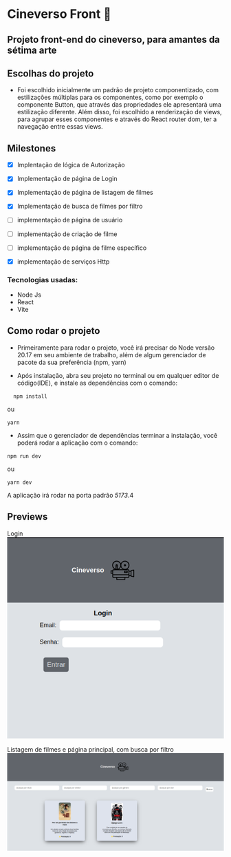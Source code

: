 # Cineverso Front 🎥

## Projeto front-end do cineverso, para amantes da sétima arte


## Escolhas do projeto
- Foi escolhido inicialmente um padrão de projeto componentizado, com estilizações múltiplas para os componentes, como por exemplo o componente Button, que através das propriedades ele apresentará uma estilização diferente. Além disso, foi escolhido a renderização de views, para agrupar esses componentes e através do React router dom, ter a navegação entre essas views. 

## Milestones
- [x] Implentação de lógica de Autorização 
- [x] Implementação de página de Login
- [x] Implementação de página de listagem de filmes
- [x] Implementação de busca de filmes por filtro
- [ ] implementação de página de usuário
- [ ] implementação de criação de filme 
- [ ] implementação de página de filme específico
- [x] implementação de serviços Http 


### Tecnologias usadas:
 - Node Js
 - React
 - Vite


## Como rodar o projeto

- Primeiramente para rodar o projeto, você irá precisar do Node versão 20.17 em seu ambiente de trabalho, além de algum gerenciador de pacote da sua preferência (npm, yarn)

- Após instalação, abra seu projeto no terminal ou em qualquer editor de código(IDE), e instale as dependências com o comando:
```
  npm install 
```
ou 

```
yarn 
```

- Assim que o gerenciador de dependências terminar a instalação, você poderá rodar a aplicação com o comando:

```
npm run dev
```

ou 

```
yarn dev
```

A aplicação irá rodar na porta padrão _5173_.4 


## Previews
Login
![login](image.png)

Listagem de filmes e página principal, com busca por filtro
![alt text](image-1.png)